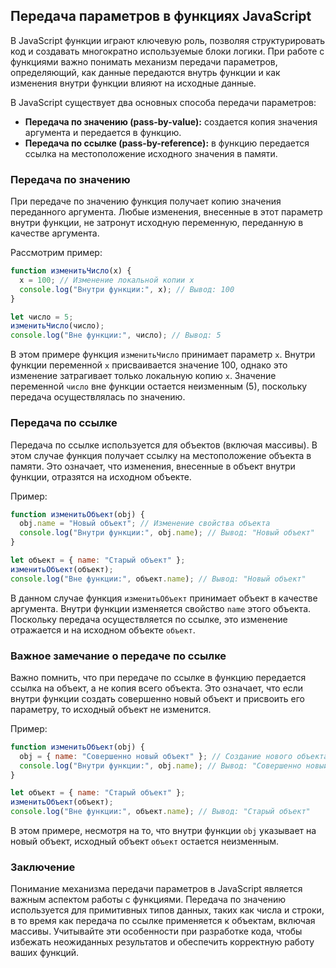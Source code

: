 ## Передача параметров в функциях JavaScript

В JavaScript функции играют ключевую роль, позволяя структурировать код и создавать многократно используемые блоки логики. При работе с функциями важно понимать механизм передачи параметров, определяющий, как данные передаются внутрь функции и как изменения внутри функции влияют на исходные данные. 

В JavaScript существует два основных способа передачи параметров:

- **Передача по значению (pass-by-value):** создается копия значения аргумента и передается в функцию. 
- **Передача по ссылке (pass-by-reference):**  в функцию передается ссылка на местоположение исходного значения в памяти.

### Передача по значению

При передаче по значению функция получает копию значения переданного аргумента. Любые изменения, внесенные в этот параметр внутри функции, не затронут исходную переменную, переданную в качестве аргумента. 

Рассмотрим пример:

```javascript
function изменитьЧисло(x) {
  x = 100; // Изменение локальной копии x
  console.log("Внутри функции:", x); // Вывод: 100
}

let число = 5;
изменитьЧисло(число); 
console.log("Вне функции:", число); // Вывод: 5
```

В этом примере функция `изменитьЧисло` принимает параметр `x`.  Внутри функции переменной `x` присваивается значение 100, однако это изменение затрагивает только локальную копию `x`.  Значение переменной `число` вне функции остается неизменным (5), поскольку передача осуществлялась по значению.

### Передача по ссылке

Передача по ссылке используется для объектов (включая массивы). В этом случае функция получает ссылку на местоположение объекта в памяти. Это означает, что изменения, внесенные в объект внутри функции, отразятся на исходном объекте. 

Пример:

```javascript
function изменитьОбъект(obj) {
  obj.name = "Новый объект"; // Изменение свойства объекта
  console.log("Внутри функции:", obj.name); // Вывод: "Новый объект"
}

let объект = { name: "Старый объект" };
изменитьОбъект(объект);
console.log("Вне функции:", объект.name); // Вывод: "Новый объект"
```

В данном случае функция `изменитьОбъект` принимает объект в качестве аргумента. Внутри функции изменяется свойство `name` этого объекта. Поскольку передача осуществляется по ссылке, это изменение отражается и на исходном объекте `объект`.

### Важное замечание о передаче по ссылке

Важно помнить, что при передаче по ссылке в функцию передается ссылка на объект, а не копия всего объекта. Это означает, что если внутри функции создать совершенно новый объект и присвоить его параметру, то исходный объект не изменится.

Пример:

```javascript
function изменитьОбъект(obj) {
  obj = { name: "Совершенно новый объект" }; // Создание нового объекта
  console.log("Внутри функции:", obj.name); // Вывод: "Совершенно новый объект"
}

let объект = { name: "Старый объект" };
изменитьОбъект(объект);
console.log("Вне функции:", объект.name); // Вывод: "Старый объект" 
```

В этом примере, несмотря на то, что внутри функции `obj`  указывает на новый объект, исходный объект `объект` остается неизменным.  

### Заключение

Понимание механизма передачи параметров в JavaScript является важным аспектом работы с функциями. Передача по значению используется для примитивных типов данных, таких как числа и строки, в то время как передача по ссылке применяется к объектам, включая массивы.  Учитывайте эти особенности при разработке кода, чтобы избежать неожиданных результатов и обеспечить корректную работу ваших функций. 
